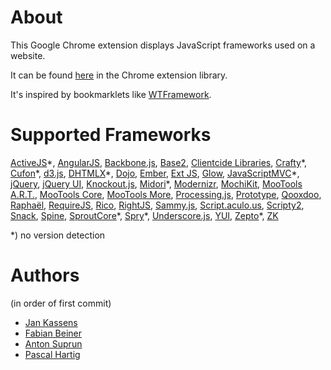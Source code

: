 About
=====

This Google Chrome extension displays JavaScript frameworks used on a website.

It can be found [here](https://chrome.google.com/extensions/detail/jgghnecdoiloelcogfmgjgcacadpaejf) in the Chrome extension library.

It's inspired by bookmarklets like [WTFramework](https://github.com/oskarkrawczyk/wtframework).

Supported Frameworks
====================

[ActiveJS](http://activejs.org/)\*,
[AngularJS](http://angularjs.org/),
[Backbone.js](http://documentcloud.github.com/backbone/),
[Base2](http://code.google.com/p/base2/),
[Clientcide Libraries](http://www.clientcide.com/wiki/),
[Crafty](http://craftyjs.com/)\*,
[Cufon](http://cufon.shoqolate.com/)\*,
[d3.js](http://mbostock.github.com/d3/),
[DHTMLX](http://www.dhtmlx.com/)\*,
[Dojo](http://dojotoolkit.org/),
[Ember](http://emberjs.com/),
[Ext JS](http://www.sencha.com/),
[Glow](http://www.bbc.co.uk/glow/),
[JavaScriptMVC](http://javascriptmvc.com/)\*,
[jQuery](http://jquery.com/),
[jQuery UI](http://jqueryui.com/),
[Knockout.js](http://knockoutjs.com),
[Midori](http://www.midorijs.com/)\*,
[Modernizr](http://modernizr.com/),
[MochiKit](http://mochi.github.com/mochikit/),
[MooTools A.R.T.](https://github.com/anutron/art),
[MooTools Core](http://mootools.net/),
[MooTools More](http://mootools.net/),
[Processing.js](http://processingjs.org/),
[Prototype](http://www.prototypejs.org/),
[Qooxdoo](http://qooxdoo.org/),
[Raphaël](http://raphaeljs.com/),
[RequireJS](http://requirejs.org/),
[Rico](http://openrico.org/),
[RightJS](http://rightjs.org/),
[Sammy.js](http://sammyjs.org/),
[Script.aculo.us](http://script.aculo.us/),
[Scripty2](http://scripty2.com/),
[Snack](http://snackjs.com/),
[Spine](http://spinejs.com/),
[SproutCore](http://www.sproutcore.com/)\*,
[Spry](http://labs.adobe.com/technologies/spry/)\*,
[Underscore.js](http://documentcloud.github.com/underscore/),
[YUI](http://developer.yahoo.com/yui/),
[Zepto](http://zeptojs.com/)\*,
[ZK](http://www.zkoss.org/)

\*) no version detection

Authors
=======
(in order of first commit)

* [Jan Kassens](https://github.com/kassens)
* [Fabian Beiner](https://github.com/FabianBeiner)
* [Anton Suprun](https://github.com/kpobococ)
* [Pascal Hartig](https://github.com/passy)
